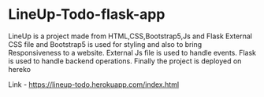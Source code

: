 # LineUp-Todo-flask-app

LineUp is a project made from HTML,CSS,Bootstrap5,Js and Flask
External CSS file and Bootstrap5 is used for styling and also to bring Responsiveness to a website.
External Js file is used to handle events.
Flask is used to handle backend operations.
Finally the project is deployed on hereko

Link - https://lineup-todo.herokuapp.com/index.html
